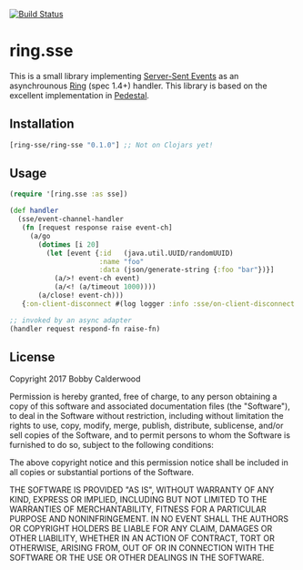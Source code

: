 [![Build Status](https://travis-ci.org/bobby/ring-sse.svg?branch=master)](https://travis-ci.org/bobby/ring-sse)

# ring.sse

This is a small library implementing
[Server-Sent Events](https://www.w3.org/TR/2009/WD-eventsource-20090423/)
as an asynchrounous
[Ring](https://github.com/ring-clojure/ring/blob/033a3235212dc71151c8e8c05069cb6c2dd85bdc/SPEC)
(spec 1.4+) handler.  This library is based on the excellent
implementation in
[Pedestal](https://github.com/pedestal/pedestal/blob/master/service/src/io/pedestal/http/sse.clj).

## Installation

``` clojure
[ring-sse/ring-sse "0.1.0"] ;; Not on Clojars yet!
```

## Usage

``` clojure
(require '[ring.sse :as sse])

(def handler
  (sse/event-channel-handler
   (fn [request response raise event-ch]
     (a/go
       (dotimes [i 20]
         (let [event {:id   (java.util.UUID/randomUUID)
                      :name "foo"
                      :data (json/generate-string {:foo "bar"})}]
           (a/>! event-ch event)
           (a/<! (a/timeout 1000))))
       (a/close! event-ch)))
   {:on-client-disconnect #(log logger :info :sse/on-client-disconnect %)}))

;; invoked by an async adapter
(handler request respond-fn raise-fn)
```

## License

Copyright 2017 Bobby Calderwood

Permission is hereby granted, free of charge, to any person obtaining a copy of this software and associated documentation files (the "Software"), to deal in the Software without restriction, including without limitation the rights to use, copy, modify, merge, publish, distribute, sublicense, and/or sell copies of the Software, and to permit persons to whom the Software is furnished to do so, subject to the following conditions:

The above copyright notice and this permission notice shall be included in all copies or substantial portions of the Software.

THE SOFTWARE IS PROVIDED "AS IS", WITHOUT WARRANTY OF ANY KIND, EXPRESS OR IMPLIED, INCLUDING BUT NOT LIMITED TO THE WARRANTIES OF MERCHANTABILITY, FITNESS FOR A PARTICULAR PURPOSE AND NONINFRINGEMENT. IN NO EVENT SHALL THE AUTHORS OR COPYRIGHT HOLDERS BE LIABLE FOR ANY CLAIM, DAMAGES OR OTHER LIABILITY, WHETHER IN AN ACTION OF CONTRACT, TORT OR OTHERWISE, ARISING FROM, OUT OF OR IN CONNECTION WITH THE SOFTWARE OR THE USE OR OTHER DEALINGS IN THE SOFTWARE.
